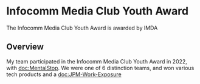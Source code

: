 # Infocomm Media Club Youth Award

The Infocomm Media Club Youth Award is awarded by IMDA

## Overview
My team participated in the Infocomm Media Club Youth Award in 2022, with <doc:MentalStop>. We were one of 6 distinction
teams, and won various tech products and a <doc:JPM-Work-Exposure>